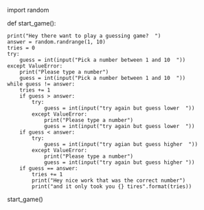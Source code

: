 import random


def start_game():

    print("Hey there want to play a guessing game?  ")
    answer = random.randrange(1, 10)
    tries = 0
    try:
        guess = int(input("Pick a number between 1 and 10  "))
    except ValueError:
        print("Please type a number")
        guess = int(input("Pick a number between 1 and 10  "))
    while guess != answer:
        tries += 1
        if guess > answer:
            try:
                guess = int(input("try again but guess lower  "))
            except ValueError:
                print("Please type a number")
                guess = int(input("try again but guess lower  "))
        if guess < answer:
            try:
                guess = int(input("try agian but guess higher  "))
            except ValueError:
                print("Please type a number")
                guess = int(input("try again but guess higher "))
        if guess == answer:
            tries += 1
            print("Hey nice work that was the correct number")
            print("and it only took you {} tires".format(tries))



start_game()

